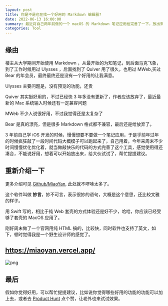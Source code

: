 ```yaml
---
layout: post
title: 你是不是也在找一个好用的 Markdown 编辑器?
date: 2022-06-13 16:00:00
summary: 最近将自己两年前做的一个 macOS 的 Markdown 笔记应用给完善了一下，放出来给大伙试试。
categories: Tool
---
```


## 缘由

楼主从大学期间开始使用 Markdown ，从最开始的为知笔记，到后面马克飞象，到了工作时候用过 Ulysses ，后面找到了 Quiver 用了很久，也用过 MWeb,买过 Bear 的年会员，最终最终还是没有一个好用的让我满意。

Ulysses 主要问题是，没有预览的功能，还贵

Quiver 其实挺好用的，不过已经快 3 年多没有更新了，作者应该放弃了，最近最新的 Mac 系统输入时候还有一定兼容问题

MWeb 不少人说很好用，不过我觉得还是太复杂了

Bear 是真的漂亮，但是很多 Markdown 格式都不兼容，最后还是给放弃了。

3 年前自己学 iOS 开发的时候，慢慢想要不要做一个笔记应用，于是乎前年过年的时候疯狂敲了一段时间代码大概模子可以跑起来了，自己用着，今年来周末不少时间慢慢优化优化着，就当做敲快乐的代码的方式完善了这个工具，感觉使用得还凑合，不能说好用，想着可以开始放出来，给大伙试试了，帮忙提提建议。

## 重新介绍一下

更多介绍可见 [Github/MiaoYan](https://github.com/tw93/MiaoYan), 此处就不啰嗦太多了。

这个软件叫做 **妙言**，妙不可言，表示很妙的语句，大概是这个意思，还比较文雅的样子。

用 Swift 写的，相比于纯 Web 套壳的方式体验还是好不少，哈哈，你应该已经受够了套壳的 MacOS 应用了。

刚好周末做了一个官网用纯 HTML 搞的，比较快，同时软件也支持了英文，如下，顿时觉得我是一个野生设计师的感觉了。

## <https://miaoyan.vercel.app/>

![png](https://gw.alipayobjects.com/zos/k/s8/SCR-20220613-my4.png)

## 最后

假如你觉得好用，可以帮忙提提建议，比如说你觉得哪些好用的功能的功能可以加上去，或者去 [Product Hunt](https://www.producthunt.com/posts/miaoyan) 点个赞，让老外也来试试效果。
